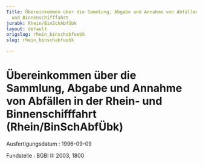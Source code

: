 ```yaml
---
Title: Übereinkommen über die Sammlung, Abgabe und Annahme von Abfällen in der Rhein-
  und Binnenschifffahrt
jurabk: Rhein/BinSchAbfÜbk
layout: default
origslug: rhein_binschabfuebk
slug: rhein_binschabfuebk

---
```


# Übereinkommen über die Sammlung, Abgabe und Annahme von Abfällen in der Rhein- und Binnenschifffahrt (Rhein/BinSchAbfÜbk)

Ausfertigungsdatum
:   1996-09-09

Fundstelle
:   BGBl II: 2003, 1800

